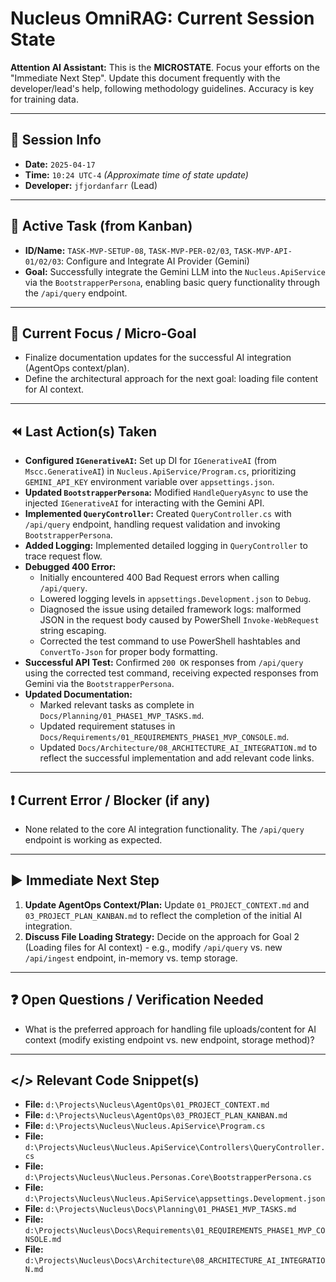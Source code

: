# Nucleus OmniRAG: Current Session State

**Attention AI Assistant:** This is the **MICROSTATE**. Focus your efforts on the "Immediate Next Step". Update this document frequently with the developer/lead's help, following methodology guidelines. Accuracy is key for training data.

---

## 🔄 Session Info

*   **Date:** `2025-04-17`
*   **Time:** `10:24 UTC-4` *(Approximate time of state update)*
*   **Developer:** `jfjordanfarr` (Lead)

---

## 🎯 Active Task (from Kanban)

*   **ID/Name:** `TASK-MVP-SETUP-08`, `TASK-MVP-PER-02/03`, `TASK-MVP-API-01/02/03`: Configure and Integrate AI Provider (Gemini)
*   **Goal:** Successfully integrate the Gemini LLM into the `Nucleus.ApiService` via the `BootstrapperPersona`, enabling basic query functionality through the `/api/query` endpoint.

---

## 🔬 Current Focus / Micro-Goal

*   Finalize documentation updates for the successful AI integration (AgentOps context/plan).
*   Define the architectural approach for the next goal: loading file content for AI context.

---

## ⏪ Last Action(s) Taken

*   **Configured `IGenerativeAI`:** Set up DI for `IGenerativeAI` (from `Mscc.GenerativeAI`) in `Nucleus.ApiService/Program.cs`, prioritizing `GEMINI_API_KEY` environment variable over `appsettings.json`.
*   **Updated `BootstrapperPersona`:** Modified `HandleQueryAsync` to use the injected `IGenerativeAI` for interacting with the Gemini API.
*   **Implemented `QueryController`:** Created `QueryController.cs` with `/api/query` endpoint, handling request validation and invoking `BootstrapperPersona`.
*   **Added Logging:** Implemented detailed logging in `QueryController` to trace request flow.
*   **Debugged 400 Error:**
    *   Initially encountered 400 Bad Request errors when calling `/api/query`.
    *   Lowered logging levels in `appsettings.Development.json` to `Debug`.
    *   Diagnosed the issue using detailed framework logs: malformed JSON in the request body caused by PowerShell `Invoke-WebRequest` string escaping.
    *   Corrected the test command to use PowerShell hashtables and `ConvertTo-Json` for proper body formatting.
*   **Successful API Test:** Confirmed `200 OK` responses from `/api/query` using the corrected test command, receiving expected responses from Gemini via the `BootstrapperPersona`.
*   **Updated Documentation:**
    *   Marked relevant tasks as complete in `Docs/Planning/01_PHASE1_MVP_TASKS.md`.
    *   Updated requirement statuses in `Docs/Requirements/01_REQUIREMENTS_PHASE1_MVP_CONSOLE.md`.
    *   Updated `Docs/Architecture/08_ARCHITECTURE_AI_INTEGRATION.md` to reflect the successful implementation and add relevant code links.

---

## ❗ Current Error / Blocker (if any)

*   None related to the core AI integration functionality. The `/api/query` endpoint is working as expected.

---

## ▶️ Immediate Next Step

1.  **Update AgentOps Context/Plan:** Update `01_PROJECT_CONTEXT.md` and `03_PROJECT_PLAN_KANBAN.md` to reflect the completion of the initial AI integration.
2.  **Discuss File Loading Strategy:** Decide on the approach for Goal 2 (Loading files for AI context) - e.g., modify `/api/query` vs. new `/api/ingest` endpoint, in-memory vs. temp storage.

---

## ❓ Open Questions / Verification Needed

*   What is the preferred approach for handling file uploads/content for AI context (modify existing endpoint vs. new endpoint, storage method)?

---

## </> Relevant Code Snippet(s)

*   **File:** `d:\Projects\Nucleus\AgentOps\01_PROJECT_CONTEXT.md`
*   **File:** `d:\Projects\Nucleus\AgentOps\03_PROJECT_PLAN_KANBAN.md`
*   **File:** `d:\Projects\Nucleus\Nucleus.ApiService\Program.cs`
*   **File:** `d:\Projects\Nucleus\Nucleus.ApiService\Controllers\QueryController.cs`
*   **File:** `d:\Projects\Nucleus\Nucleus.Personas.Core\BootstrapperPersona.cs`
*   **File:** `d:\Projects\Nucleus\Nucleus.ApiService\appsettings.Development.json`
*   **File:** `d:\Projects\Nucleus\Docs\Planning\01_PHASE1_MVP_TASKS.md`
*   **File:** `d:\Projects\Nucleus\Docs\Requirements\01_REQUIREMENTS_PHASE1_MVP_CONSOLE.md`
*   **File:** `d:\Projects\Nucleus\Docs\Architecture\08_ARCHITECTURE_AI_INTEGRATION.md`
